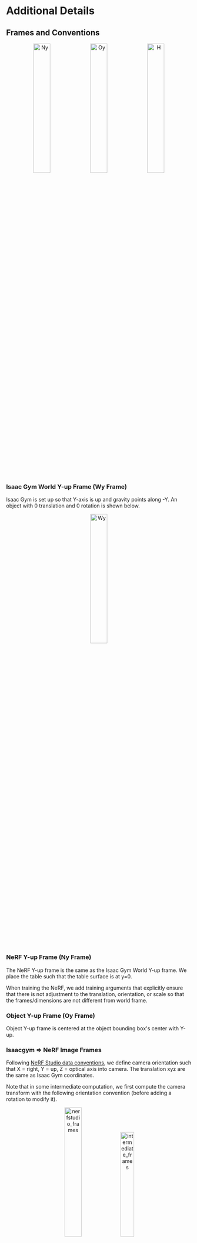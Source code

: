 # Additional Details

## Frames and Conventions

<p align="center">
  <img src="https://github.com/tylerlum/get_a_grip/assets/26510814/e12abaef-cbbe-4cb4-ae0a-0a25a7935708" alt="Ny" style="width:30%;">
  <img src="https://github.com/tylerlum/get_a_grip/assets/26510814/2274a609-7348-484e-9751-32f3bd04a60a" alt="Oy" style="width:30%;">
  <img src="https://github.com/tylerlum/get_a_grip/assets/26510814/2861558c-436f-4669-8a77-d187d6e57705" alt="H" style="width:30%;">
</p>

### Isaac Gym World Y-up Frame (Wy Frame)

Isaac Gym is set up so that Y-axis is up and gravity points along -Y. An object with 0 translation and 0 rotation is shown below.

<p align="center">
  <img src="https://github.com/tylerlum/get_a_grip/assets/26510814/507903bd-1e6d-4ac2-b4c5-fe68588c95b1" alt="Wy" style="width:30%;">
</p>

### NeRF Y-up Frame (Ny Frame)

The NeRF Y-up frame is the same as the Isaac Gym World Y-up frame. We place the table such that the table surface is at y=0.

When training the NeRF, we add training arguments that explicitly ensure that there is not adjustment to the translation, orientation, or scale so that the frames/dimensions are not different from world frame.

### Object Y-up Frame (Oy Frame)

Object Y-up frame is centered at the object bounding box's center with Y-up.

### Isaacgym => NeRF Image Frames

Following [NeRF Studio data conventions](https://docs.nerf.studio/quickstart/data_conventions.html), we define camera orientation such that X = right, Y = up, Z = optical axis into camera. The translation xyz are the same as Isaac Gym coordinates.

Note that in some intermediate computation, we first compute the camera transform with the following orientation convention (before adding a rotation to modify it).

<p align="center">
  <img src="https://github.com/tylerlum/get_a_grip/assets/26510814/5486b518-2abf-4009-bd7b-0ff58a7736aa" alt="nerfstudio_frames" style="width:30%;">
  <img src="https://github.com/tylerlum/get_a_grip/assets/26510814/b2bf5405-a5b4-4c44-824e-ffe591e6c1d4" alt="intermediate_frames" style="width:27%;">
</p>

## Robot

### Allegro Hand

Although our framework is agnostic to the specific hand hardware, this codebase currently only supports the Allegro hand, which has four fingers.

Allegro wrist pose frame:

- The Allegro Hand's origin is roughly at the base of its middle finger, with Y-axis (Green) along the direction from middle finger to index finger and Z-axis (Blue) along the direction from middle finger base to tip. An Allegro hand with 0 translation, 0 rotation, and 0 joint angles is shown below.

<p align="center">
  <img src="https://github.com/tylerlum/get_a_grip/assets/26510814/bc383cc4-3710-4187-ac5d-d30e0a361453" alt="allegro_frame" style="width:30%;">
</p>

Allegro urdf links:

- link 0 - 3 is fore finger (link 3 tip is fore fingertip)

- link 4 - 7 is middle finger (link 7 tip is middle fingertip)

- link 8 - 11 is ring finger (link 11 tip is ring fingertip)

- link 12 - 15 is thumb (link 15 tip is thumbtip)

Allegro urdf details:

- The urdf comes from [simlabrobotics/allegro_hand_ros_v4](https://github.com/simlabrobotics/allegro_hand_ros_v4/blob/master/src/allegro_hand_description/allegro_hand_description_right.urdf)

- We modify the urdf to have 6 "virtual joints" (one each for translation xyz an rotation RPY), which allows us to move the gripper in 6 DOF (used to move the gripper during grasp evaluation)

- We use the abbreviation "algr" for the Allegro hand in our codebase

### Franka Research 3

Although our framework is agnostic to the specific arm hardware, this codebase currently only supports the Franka hand, which has four fingers.

Franka urdf details:

- We use the abbreviation "fr3" for the Franka Research 3 arm in our codebase

- Our full hardware setup includes a Franka Research 3 arm, a Allegro hand, a wrist-mounted Zed 2i camera, and a table. These are all modeled in the `fr3_algr_zed2i.urdf` (in our custom fork of `curobo`)

- `curobo` requires that the robot be modeled as a set of collision spheres, which needed to be done manually

- `curobo` typically is visualized using Isaac Sim, but we had issues using it, so we use pybullet for visualization

## DexGraspNet

Many major components of the dataset generation code originated from [DexGraspNet](https://github.com/PKU-EPIC/DexGraspNet). For additional information about mesh processing, other hand models, and more, please refer to their repository.

We don't use DexGraspNet's [TorchSDF](https://github.com/wrc042/TorchSDF/tree/main) because of build issues on newer torch and cuda versions. Instead, we integrate its source code into [kaolin](https://github.com/NVIDIAGameWorks/kaolin), which is able to build it properly.
